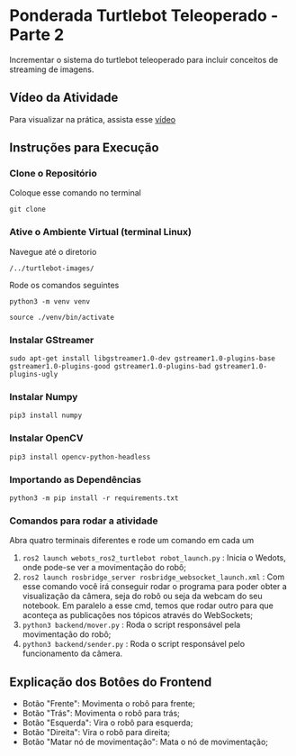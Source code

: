 # Ponderada Turtlebot Teleoperado - Parte 2
Incrementar o sistema do turtlebot teleoperado para incluir conceitos de streaming de imagens.

## Vídeo da Atividade
Para visualizar na prática, assista esse [vídeo](https://drive.google.com/file/d/1Q-YPd4ftMF2uKfFxZBMDGQciblsHT9WI/view?usp=drive_link)

## Instruções para Execução
### Clone o Repositório
Coloque esse comando no terminal

```git clone ```

### Ative o Ambiente Virtual (terminal Linux)
Navegue até o diretorio

```/../turtlebot-images/```

Rode os comandos seguintes

```python3 -m venv venv```

```source ./venv/bin/activate```

### Instalar GStreamer
```sudo apt-get install libgstreamer1.0-dev gstreamer1.0-plugins-base gstreamer1.0-plugins-good gstreamer1.0-plugins-bad gstreamer1.0-plugins-ugly```

### Instalar Numpy
```pip3 install numpy```

### Instalar OpenCV
```pip3 install opencv-python-headless```

### Importando as Dependências
```python3 -m pip install -r requirements.txt```

### Comandos para rodar a atividade 
Abra quatro terminais diferentes e rode um comando em cada um 
1. ```ros2 launch webots_ros2_turtlebot robot_launch.py``` : Inicia o Wedots, onde pode-se ver a movimentação do robô;
2. ```ros2 launch rosbridge_server rosbridge_websocket_launch.xml``` : Com esse comando você irá conseguir rodar o programa para poder obter a visualização da câmera, seja do robô ou seja da webcam do seu notebook.
Em paralelo a esse cmd, temos que rodar outro para que aconteça as publicações nos tópicos através do WebSockets;
3. ```python3 backend/mover.py``` : Roda o script responsável pela movimentação do robô;
4. ```python3 backend/sender.py``` : Roda o script responsável pelo funcionamento da câmera.

## Explicação dos Botôes do Frontend
- Botão "Frente": Movimenta o robô para frente;
- Botão "Trás": Movimenta o robô para trás;
- Botão "Esquerda": Vira o robô para esquerda;
- Botão "Direita": Vira o robô para direita;
- Botão "Matar nó de movimentação": Mata o nó de movimentação;


